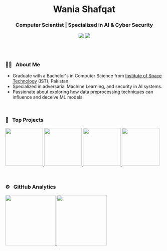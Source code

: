 <h1 align="center">Wania Shafqat</h1>
<h3 align="center"> Computer Scientist | Specialized in AI & Cyber Security </h3>
	
<p align="center"> 
	<a align="center" href="https://www.linkedin.com/in/waniashafqat/"><img src="https://img.shields.io/badge/-waniashafqat-0077B5?style=flat&logo=Linkedin&logoColor=white"/></a>
	<a href="mailto:waniashafqat02@gmail.com"><img src="https://img.shields.io/badge/-waniashafqat02@gmail.com-026dbd?style=flat&logo=Gmail&logoColor=white"/></a>
</p>  
<br>
<br>

### 👩‍🔬 &nbsp; About Me

- Graduate with a Bachelor's in Computer Science from [Institute of Space Technology](https://www.ist.edu.pk/) (IST), Pakistan.
- Specialized in adversarial Machine Learning, and security in AI systems.
- Passionate about exploring how data preprocessing techniques can influence and deceive ML models.

<br>

### 🌌 &nbsp; Top Projects
<p align="left">
 <a href="https://github.com/waniashafqat/Image-Scaling-Attacks-on-Machine-Learning-Algorithms">
    <img height="120em" src="https://github-readme-stats.vercel.app/api/pin/?username=waniashafqat&repo=Image-Scaling-Attacks-on-Machine-Learning-Algorithms&theme=react"/>
  </a>
  <a href="https://github.com/waniashafqat/Airime-Recharge-Android-Application">
    <img height="120em" src="https://github-readme-stats.vercel.app/api/pin/?username=waniashafqat&repo=Airime-Recharge-Android-Application&theme=react&description=Your+custom+description+here"/>
  </a>
  <a href="https://github.com/waniashafqat/SGPA-and-CGPA-Prediction-Project">
    <img height="120em" src="https://github-readme-stats.vercel.app/api/pin/?username=waniashafqat&repo=SGPA-and-CGPA-Prediction-Project&theme=react"/>
  </a>
  <a href="https://github.com/waniashafqat/Fake-News-Detection-using-Bi-LSTM">
    <img height="120em" src="https://github-readme-stats.vercel.app/api/pin/?username=waniashafqat&repo=Fake-News-Detection-using-Bi-LSTM&theme=react"/>
  </a>
</p>

<br>

### ⚙️ &nbsp; GitHub Analytics

<p align="left">
<a href="https://github.com/waniashafqat">
  <img height="160em" src="https://github-readme-stats-eight-theta.vercel.app/api?username=waniashafqat&show_icons=true&theme=react&include_all_commits=true&count_private=true"/>
  <img height="160em" src="https://github-readme-stats-eight-theta.vercel.app/api/top-langs/?username=waniashafqat&layout=compact&langs_count=8&theme=react"/>
</a>
</p>
</br>
